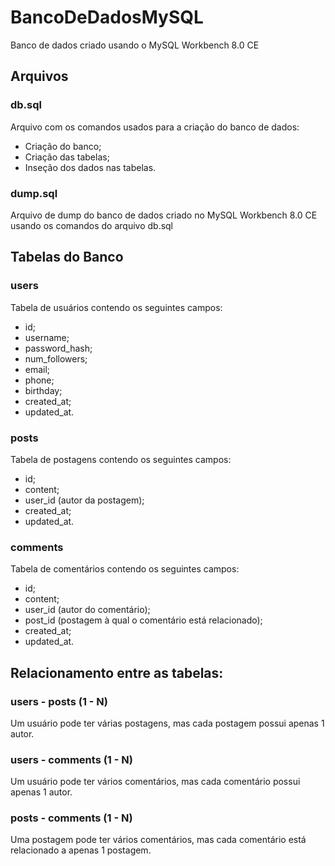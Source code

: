 # BancoDeDadosMySQL

Banco de dados criado usando o MySQL Workbench 8.0 CE

## Arquivos

### db.sql

Arquivo com os comandos usados para a criação do banco de dados:

-   Criação do banco;
-   Criação das tabelas;
-   Inseção dos dados nas tabelas.

### dump.sql

Arquivo de dump do banco de dados criado no MySQL Workbench 8.0 CE usando os comandos do arquivo db.sql

## Tabelas do Banco

### users

Tabela de usuários contendo os seguintes campos:

-   id;
-   username;
-   password_hash;
-   num_followers;
-   email;
-   phone;
-   birthday;
-   created_at;
-   updated_at.

### posts

Tabela de postagens contendo os seguintes campos:

-   id;
-   content;
-   user_id (autor da postagem);
-   created_at;
-   updated_at.

### comments

Tabela de comentários contendo os seguintes campos:

-   id;
-   content;
-   user_id (autor do comentário);
-   post_id (postagem à qual o comentário está relacionado);
-   created_at;
-   updated_at.

## Relacionamento entre as tabelas:

### users - posts (1 - N)

Um usuário pode ter várias postagens, mas cada postagem possui apenas 1 autor.

### users - comments (1 - N)

Um usuário pode ter vários comentários, mas cada comentário possui apenas 1 autor.

### posts - comments (1 - N)

Uma postagem pode ter vários comentários, mas cada comentário está relacionado a apenas 1 postagem.
